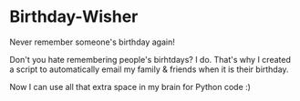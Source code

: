 # Birthday-Wisher
Never remember someone's birthday again!

Don't you hate remembering people's birhtdays? I do. That's why I created a script to automatically email my family & friends when it is their birthday. 

Now I can use all that extra space in my brain for Python code :) 

